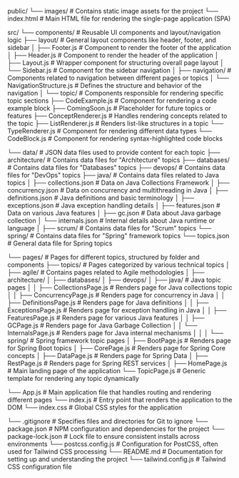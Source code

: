 public/
└── images/            # Contains static image assets for the project
└── index.html         # Main HTML file for rendering the single-page application (SPA)

src/
└── components/        # Reusable UI components and layout/navigation logic
├── layout/        # General layout components like header, footer, and sidebar
│   ├── Footer.js        # Component to render the footer of the application
│   ├── Header.js        # Component to render the header of the application
│   ├── Layout.js        # Wrapper component for structuring overall page layout
│   └── Sidebar.js       # Component for the sidebar navigation
│
├── navigation/    # Components related to navigation between different pages or topics
│   └── NavigationStructure.js  # Defines the structure and behavior of the navigation
│
└── topic/         # Components responsible for rendering specific topic sections
├── CodeExample.js          # Component for rendering a code example block
├── ComingSoon.js           # Placeholder for future topics or features
├── ConceptRenderer.js      # Handles rendering concepts related to the topic
├── ListRenderer.js         # Renders list-like structures in a topic
└── TypeRenderer.js         # Component for rendering different data types
└── CodeBlock.js            # Component for rendering syntax-highlighted code blocks

└── data/              # JSON data files used to provide content for each topic
├── architecture/  # Contains data files for "Architecture" topics
├── databases/     # Contains data files for "Databases" topics
├── devops/        # Contains data files for "DevOps" topics
├── java/          # Contains data files related to Java topics
│   ├── collections.json     # Data on Java Collections Framework
│   ├── concurrency.json     # Data on concurrency and multithreading in Java
│   ├── definitions.json     # Java definitions and basic terminology
│   ├── exceptions.json      # Java exception handling details
│   ├── features.json        # Data on various Java features
│   ├── gc.json              # Data about Java garbage collection
│   └── internals.json       # Internal details about Java runtime or language
│
├── scrum/         # Contains data files for "Scrum" topics
└── spring/        # Contains data files for "Spring" framework topics
└── topics.json          # General data file for Spring topics

└── pages/             # Pages for different topics, structured by folder and components
├── topics/        # Pages categorized by various technical topics
│   ├── agile/     # Contains pages related to Agile methodologies
│   ├── architecture/
│   ├── databases/
│   ├── devops/
│   ├── java/      # Java topic pages
│   │   ├── CollectionsPage.js    # Renders page for Java collections topic
│   │   ├── ConcurrencyPage.js    # Renders page for concurrency in Java
│   │   ├── DefinitionsPage.js    # Renders page for Java definitions
│   │   ├── ExceptionsPage.js     # Renders page for exception handling in Java
│   │   ├── FeaturesPage.js       # Renders page for various Java features
│   │   ├── GCPage.js             # Renders page for Java Garbage Collection
│   │   └── InternalsPage.js      # Renders page for Java internal mechanisms
│   │
│   └── spring/   # Spring framework topic pages
│       ├── BootPage.js           # Renders page for Spring Boot topics
│       ├── CorePage.js           # Renders page for Spring Core concepts
│       ├── DataPage.js           # Renders page for Spring Data
│       ├── RestPage.js           # Renders page for Spring REST services
│
├── HomePage.js   # Main landing page of the application
└── TopicPage.js  # Generic template for rendering any topic dynamically

└── App.js            # Main application file that handles routing and rendering different pages
└── index.js          # Entry point that renders the application to the DOM
└── index.css         # Global CSS styles for the application

└── .gitignore        # Specifies files and directories for Git to ignore
└── package.json      # NPM configuration and dependencies for the project
└── package-lock.json # Lock file to ensure consistent installs across environments
└── postcss.config.js # Configuration for PostCSS, often used for Tailwind CSS processing
└── README.md         # Documentation for setting up and understanding the project
└── tailwind.config.js # Tailwind CSS configuration file
